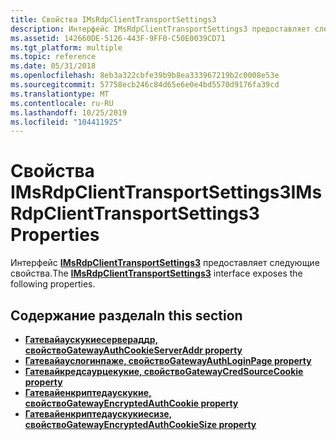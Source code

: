 ```yaml
---
title: Свойства IMsRdpClientTransportSettings3
description: Интерфейс IMsRdpClientTransportSettings3 предоставляет следующие свойства.
ms.assetid: 142660DE-5126-443F-9FF0-C50E0039CD71
ms.tgt_platform: multiple
ms.topic: reference
ms.date: 05/31/2018
ms.openlocfilehash: 8eb3a322cbfe39b9b8ea333967219b2c0008e53e
ms.sourcegitcommit: 57758ecb246c84d65e6e0e4bd5570d9176fa39cd
ms.translationtype: MT
ms.contentlocale: ru-RU
ms.lasthandoff: 10/25/2019
ms.locfileid: "104411925"
---
```

# <a name="imsrdpclienttransportsettings3-properties"></a><span data-ttu-id="31826-103">Свойства IMsRdpClientTransportSettings3</span><span class="sxs-lookup"><span data-stu-id="31826-103">IMsRdpClientTransportSettings3 Properties</span></span>

<span data-ttu-id="31826-104">Интерфейс [**IMsRdpClientTransportSettings3**](imsrdpclienttransportsettings3.md) предоставляет следующие свойства.</span><span class="sxs-lookup"><span data-stu-id="31826-104">The [**IMsRdpClientTransportSettings3**](imsrdpclienttransportsettings3.md) interface exposes the following properties.</span></span>

## <a name="in-this-section"></a><span data-ttu-id="31826-105">Содержание раздела</span><span class="sxs-lookup"><span data-stu-id="31826-105">In this section</span></span>

-   [<span data-ttu-id="31826-106">**Гатевайаускукиесервераддр, свойство**</span><span class="sxs-lookup"><span data-stu-id="31826-106">**GatewayAuthCookieServerAddr property**</span></span>](imsrdpclienttransportsettings3-gatewayauthcookieserveraddr.md)
-   [<span data-ttu-id="31826-107">**Гатевайауслогинпаже, свойство**</span><span class="sxs-lookup"><span data-stu-id="31826-107">**GatewayAuthLoginPage property**</span></span>](imsrdpclienttransportsettings3-gatewayauthloginpage.md)
-   [<span data-ttu-id="31826-108">**Гатевайкредсаурцекукие, свойство**</span><span class="sxs-lookup"><span data-stu-id="31826-108">**GatewayCredSourceCookie property**</span></span>](imsrdpclienttransportsettings3-gatewaycredsourcecookie.md)
-   [<span data-ttu-id="31826-109">**Гатевайенкриптедаускукие, свойство**</span><span class="sxs-lookup"><span data-stu-id="31826-109">**GatewayEncryptedAuthCookie property**</span></span>](imsrdpclienttransportsettings3-gatewayencryptedauthcookie.md)
-   [<span data-ttu-id="31826-110">**Гатевайенкриптедаускукиесизе, свойство**</span><span class="sxs-lookup"><span data-stu-id="31826-110">**GatewayEncryptedAuthCookieSize property**</span></span>](imsrdpclienttransportsettings3-gatewayencryptedauthcookiesize.md)

 

 




